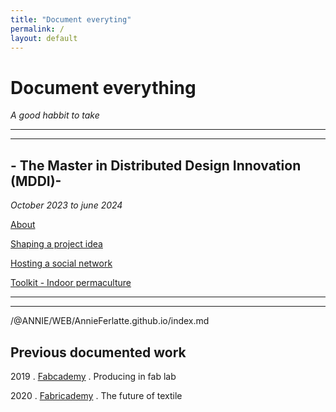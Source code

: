 ```yaml
---
title: "Document everyting"
permalink: /
layout: default
---
```


# Document everything
*A good habbit to take*


<hr>
<hr>

## - The Master in Distributed Design Innovation (MDDI)-
*October 2023 to june 2024*

[About](/Content/0_About.md)

[Shaping a project idea](/Content/0_ShapeIdea.md)

[Hosting a social network](/Content/1_VisionMission.md)

[Toolkit - Indoor permaculture](/Content/2_Toolkit.md)

<hr>
<hr>/@ANNIE/WEB/AnnieFerlatte.github.io/index.md

## Previous documented work
2019 . [Fabcademy](http://fabacademy.org/2019/labs/echofab/students/annie-ferlatte/) . Producing in fab lab

2020 . [Fabricademy](https://class.textile-academy.org/2021/annie.ferlatte/index.html) . The future of textile


